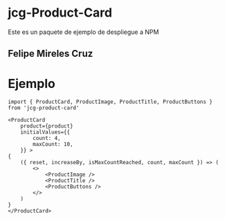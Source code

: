 # jcg-Product-Card

Este es un paquete de ejemplo de despliegue a NPM

## Felipe Mireles Cruz

# Ejemplo

```
import { ProductCard, ProductImage, ProductTitle, ProductButtons } from 'jcg-product-card'
```

```
<ProductCard
    product={product}
    initialValues={{
        count: 4,
        maxCount: 10,
    }} >
{
    ({ reset, increaseBy, isMaxCountReached, count, maxCount }) => (
        <>
            <ProductImage />
            <ProductTitle />
            <ProductButtons />
        </>
    )
}
</ProductCard>
```
